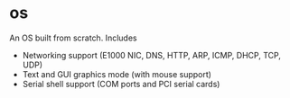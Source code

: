 # os
An OS built from scratch. Includes
- Networking support (E1000 NIC, DNS, HTTP, ARP, ICMP, DHCP, TCP, UDP)
- Text and GUI graphics mode (with mouse support)
- Serial shell support (COM ports and PCI serial cards)
